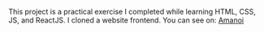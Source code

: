 This project is a practical exercise I completed while learning HTML, CSS, JS, and ReactJS. I cloned a website frontend. You can see on:
[Amanoi]((https://frontend-mauve-sigma.vercel.app/)) 
